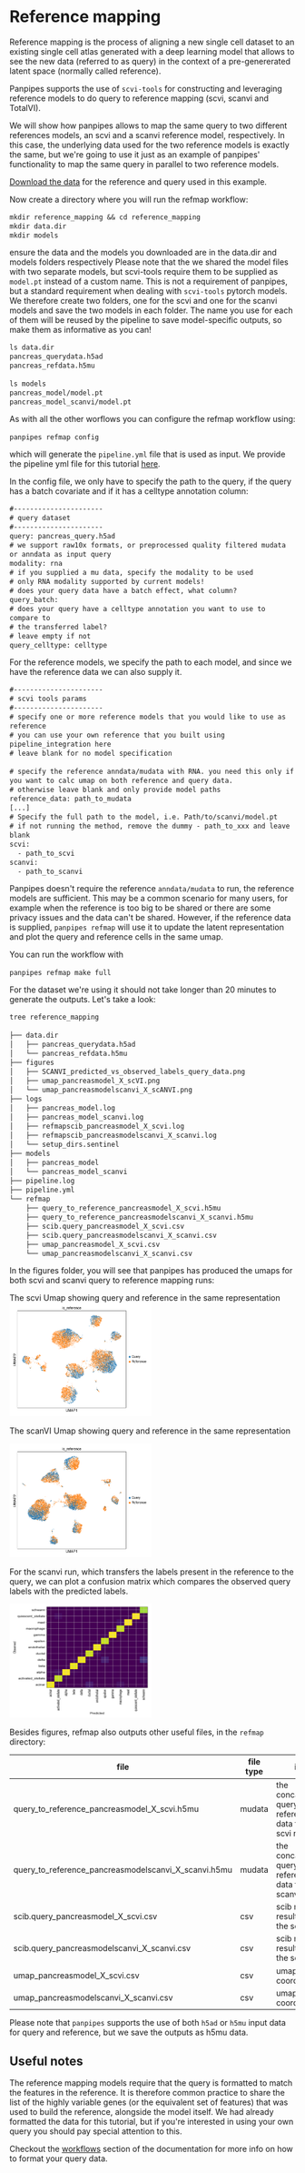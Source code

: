 Reference mapping
===================

Reference mapping is the process of aligning a new single cell dataset to an existing single cell atlas generated with a deep learning model that allows to see the new data (referred to as query) in the context of a pre-genererated latent space (normally called reference).

Panpipes supports the use of `scvi-tools` for constructing and leveraging reference models to do query to reference mapping (scvi, scanvi and TotalVI).

We will show how panpipes allows to map the same query to two different references models, an scvi and a scanvi reference model, respectively.
In this case, the underlying data used for the two reference models is exactly the same, but we're going to use it just as an example of panpipes' functionality to map the same query in parallel to two reference models. 

[Download the data](https://figshare.com/articles/dataset/refmap_inputs_for_panpipes/24573961) for the reference and query used in this example.

Now create a directory where you will run the refmap workflow:

```
mkdir reference_mapping && cd reference_mapping
mkdir data.dir
mkdir models
```
ensure the data and the models you downloaded are in the data.dir and models folders respectively
Please note that the we shared the model files with two separate models, but scvi-tools require them to be supplied as `model.pt` instead of a custom name. This is not a requirement of panpipes, but a standard requirement when dealing with `scvi-tools` pytorch models. We therefore create two folders, one for the scvi and one for the scanvi models and save the two models in each folder. The name you use for each of them will be reused by the pipeline to save model-specific outputs, so make them as informative as you can!

```
ls data.dir
pancreas_querydata.h5ad
pancreas_refdata.h5mu

ls models
pancreas_model/model.pt
pancreas_model_scanvi/model.pt
```

As with all the other worflows you can configure the refmap workflow using:

`panpipes refmap config`

which will generate the `pipeline.yml` file that is used as input. 
We provide the pipeline yml file for this tutorial [here](../../../docs/refmap_pancreas/).


In the config file, we only have to specify the path to the query, if the query has a batch covariate and if it has a celltype annotation column:

```
#----------------------
# query dataset
#----------------------
query: pancreas_query.h5ad
# we support raw10x formats, or preprocessed quality filtered mudata or anndata as input query
modality: rna
# if you supplied a mu data, specify the modality to be used
# only RNA modality supported by current models!
# does your query data have a batch effect, what column?
query_batch:
# does your query have a celltype annotation you want to use to compare to
# the transferred label?
# leave empty if not
query_celltype: celltype

```


For the reference models, we specify the path to each model, and since we have the reference data we can also supply it. 

```
#----------------------
# scvi tools params
#----------------------
# specify one or more reference models that you would like to use as reference
# you can use your own reference that you built using pipeline_integration here
# leave blank for no model specification

# specify the reference anndata/mudata with RNA. you need this only if you want to calc umap on both reference and query data.
# otherwise leave blank and only provide model paths
reference_data: path_to_mudata 
[...]
# Specify the full path to the model, i.e. Path/to/scanvi/model.pt
# if not running the method, remove the dummy - path_to_xxx and leave blank
scvi:
  - path_to_scvi
scanvi: 
  - path_to_scanvi 

```

Panpipes doesn't require the reference `anndata/mudata` to run, the reference models are sufficient. This may be a common scenario for many users, for example when the reference is too big to be shared or there are some privacy issues and the data can't be shared. 
However, if the reference data is supplied, `panpipes refmap` will use it to update the latent representation and plot the query and reference cells in the same umap.

You can run the workflow with

`panpipes refmap make full`


For the dataset we're using it should not take longer than 20 minutes to generate the outputs. 
Let's take a look:

```
tree reference_mapping                  

├── data.dir
│   ├── pancreas_querydata.h5ad 
│   └── pancreas_refdata.h5mu 
├── figures
│   ├── SCANVI_predicted_vs_observed_labels_query_data.png
│   ├── umap_pancreasmodel_X_scVI.png
│   └── umap_pancreasmodelscanvi_X_scANVI.png
├── logs
│   ├── pancreas_model.log
│   ├── pancreas_model_scanvi.log
│   ├── refmapscib_pancreasmodel_X_scvi.log
│   ├── refmapscib_pancreasmodelscanvi_X_scanvi.log
│   └── setup_dirs.sentinel
├── models
│   ├── pancreas_model 
│   └── pancreas_model_scanvi 
├── pipeline.log
├── pipeline.yml
└── refmap
    ├── query_to_reference_pancreasmodel_X_scvi.h5mu
    ├── query_to_reference_pancreasmodelscanvi_X_scanvi.h5mu
    ├── scib.query_pancreasmodel_X_scvi.csv
    ├── scib.query_pancreasmodelscanvi_X_scanvi.csv
    ├── umap_pancreasmodel_X_scvi.csv
    └── umap_pancreasmodelscanvi_X_scanvi.csv

```

In the figures folder, you will see that panpipes has produced the umaps for both scvi and scanvi query to reference mapping runs:


The scvi Umap showing query and reference in the same representation
<img src="https://github.com/DendrouLab/panpipes-tutorials/blob/main/docs/refmap_pancreas/umap_pancreasmodel_X_scVI.png?raw=true" alt="img1" width = "250" height="200"  />

The scanVI Umap showing query and reference in the same representation

<img src="https://github.com/DendrouLab/panpipes-tutorials/blob/main/docs/refmap_pancreas/umap_pancreasmodelscanvi_X_scANVI.png?raw=true" alt="img2" width = "250" height="200" />



For the scanvi run, which transfers the labels present in the reference to the query, we can plot a confusion matrix which compares the observed query labels with the predicted labels.

<img src="https://github.com/DendrouLab/panpipes-tutorials/blob/main/docs/refmap_pancreas/SCANVI_predicted_vs_observed_labels_query_data.png?raw=true" alt="img3" width = "250" height="200"/>


Besides figures, refmap also outputs other useful files, in the `refmap` directory:


| file                                                 | file type | info                                                         |
| ---------------------------------------------------- | --------- | ------------------------------------------------------------ |
| query_to_reference_pancreasmodel_X_scvi.h5mu         | mudata    | the concatenated query and reference data for the scvi run   |
| query_to_reference_pancreasmodelscanvi_X_scanvi.h5mu | mudata    | the concatenated query and reference data for the scanvi run |
| scib.query_pancreasmodel_X_scvi.csv                  | csv       | scib metrics results for the scvi run                        |
| scib.query_pancreasmodelscanvi_X_scanvi.csv          | csv       | scib metrics results for the scvi run                        |
| umap_pancreasmodel_X_scvi.csv                        | csv       | umap coordinates                                             |
| umap_pancreasmodelscanvi_X_scanvi.csv                | csv       | umap coordinates                                             |


Please note that `panpipes` supports the use of both `h5ad` or `h5mu` input data for query and reference, but we save the outputs as h5mu data.

## Useful notes

The reference mapping models require that the query is formatted to match the features in the reference. It is therefore common practice to share the list of the highly variable genes (or the equivalent set of features) that was used to build the reference, alongside the model itself. We had already formatted the data for this tutorial, but if you're interested in using your own query you should pay special attention to this.

Checkout the [workflows](https://panpipes-pipelines.readthedocs.io/en/latest/workflows/refmap.html) section of the documentation for more info on how to format your query data.
